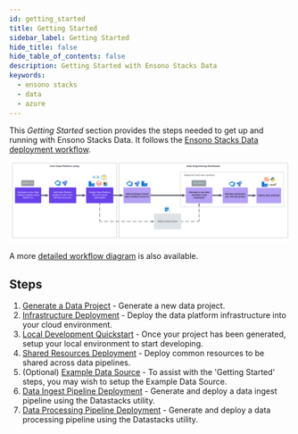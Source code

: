```yaml
---
id: getting_started
title: Getting Started
sidebar_label: Getting Started
hide_title: false
hide_table_of_contents: false
description: Getting Started with Ensono Stacks Data
keywords:
  - ensono stacks
  - data
  - azure
---
```


This _Getting Started_ section provides the steps needed to get up and running with Ensono Stacks Data. It follows the [Ensono Stacks Data deployment workflow](../architecture/architecture_data_azure.md).

![Ensono Stacks Data workflow - high-level](../images/stacks-data-workflow-high-level.png)

A more [detailed workflow diagram](../architecture/architecture_data_azure.md#detailed-workflow) is also available.

## Steps

1. [Generate a Data Project](./generate_project.md) - Generate a new data project.
2. [Infrastructure Deployment](./core_data_platform_deployment_azure.md) - Deploy the data platform infrastructure into your cloud environment.
3. [Local Development Quickstart](./dev_quickstart_data_azure.md) - Once your project has been generated, setup your local environment to start developing.
4. [Shared Resources Deployment](./shared_resources_deployment_azure.md) - Deploy common resources to be shared across data pipelines.
5. (Optional) [Example Data Source](./example_data_source.md) - To assist with the 'Getting Started' steps, you may wish to setup the Example Data Source.
6. [Data Ingest Pipeline Deployment](./ingest_pipeline_deployment_azure.md) - Generate and deploy a data ingest pipeline using the Datastacks utility.
7. [Data Processing Pipeline Deployment](./processing_pipeline_deployment_azure.md) - Generate and deploy a data processing pipeline using the Datastacks utility.
